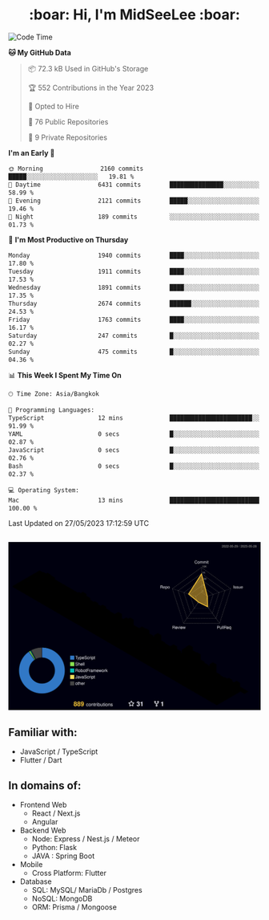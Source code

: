 <h1 align="center"> :boar: Hi, I'm MidSeeLee :boar:</h1>
 
<!--START_SECTION:waka-->
![Code Time](http://img.shields.io/badge/Code%20Time-606%20hrs%2022%20mins-blue)

**🐱 My GitHub Data** 

> 📦 72.3 kB Used in GitHub's Storage 
 > 
> 🏆 552 Contributions in the Year 2023
 > 
> 💼 Opted to Hire
 > 
> 📜 76 Public Repositories 
 > 
> 🔑 9 Private Repositories 
 > 
**I'm an Early 🐤** 

```text
🌞 Morning                2160 commits        █████░░░░░░░░░░░░░░░░░░░░   19.81 % 
🌆 Daytime                6431 commits        ███████████████░░░░░░░░░░   58.99 % 
🌃 Evening                2121 commits        █████░░░░░░░░░░░░░░░░░░░░   19.46 % 
🌙 Night                  189 commits         ░░░░░░░░░░░░░░░░░░░░░░░░░   01.73 % 
```
📅 **I'm Most Productive on Thursday** 

```text
Monday                   1940 commits        ████░░░░░░░░░░░░░░░░░░░░░   17.80 % 
Tuesday                  1911 commits        ████░░░░░░░░░░░░░░░░░░░░░   17.53 % 
Wednesday                1891 commits        ████░░░░░░░░░░░░░░░░░░░░░   17.35 % 
Thursday                 2674 commits        ██████░░░░░░░░░░░░░░░░░░░   24.53 % 
Friday                   1763 commits        ████░░░░░░░░░░░░░░░░░░░░░   16.17 % 
Saturday                 247 commits         █░░░░░░░░░░░░░░░░░░░░░░░░   02.27 % 
Sunday                   475 commits         █░░░░░░░░░░░░░░░░░░░░░░░░   04.36 % 
```


📊 **This Week I Spent My Time On** 

```text
🕑︎ Time Zone: Asia/Bangkok

💬 Programming Languages: 
TypeScript               12 mins             ███████████████████████░░   91.99 % 
YAML                     0 secs              █░░░░░░░░░░░░░░░░░░░░░░░░   02.87 % 
JavaScript               0 secs              █░░░░░░░░░░░░░░░░░░░░░░░░   02.76 % 
Bash                     0 secs              █░░░░░░░░░░░░░░░░░░░░░░░░   02.37 % 

💻 Operating System: 
Mac                      13 mins             █████████████████████████   100.00 % 
```


 Last Updated on 27/05/2023 17:12:59 UTC
<!--END_SECTION:waka-->

##

![](./profile-3d-contrib/profile-night-rainbow.svg)

## Familiar with:
- JavaScript / TypeScript
- Flutter / Dart

## In domains of:
- Frontend Web
  - React / Next.js
  - Angular
- Backend Web
  - Node: Express / Nest.js / Meteor
  - Python: Flask
  - JAVA : Spring Boot
- Mobile
  - Cross Platform: Flutter
- Database
  - SQL: MySQL/ MariaDb / Postgres
  - NoSQL: MongoDB
  - ORM: Prisma / Mongoose
